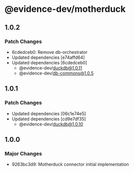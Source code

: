 # @evidence-dev/motherduck

## 1.0.2

### Patch Changes

- 6cdedceb0: Remove db-orchestrator
- Updated dependencies [e74affd64]
- Updated dependencies [6cdedceb0]
  - @evidence-dev/duckdb@1.0.11
  - @evidence-dev/db-commons@1.0.5

## 1.0.1

### Patch Changes

- Updated dependencies [06c1e74e5]
- Updated dependencies [cd9e7df35]
  - @evidence-dev/duckdb@1.0.10

## 1.0.0

### Major Changes

- 9263bc3d9: Motherduck connector initial implementation
